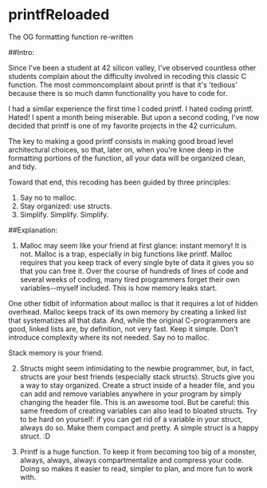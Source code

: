 # printfReloaded
The OG formatting function re-written

##Intro:

Since I've been a student at 42 silicon valley, I've observed countless other students complain about the difficulty involved in recoding this classic C function.  The most commoncomplaint about printf is that it's 'tedious' because there is so much damn functionality you have to code for.

I had a similar experience the first time I coded printf.  I hated coding printf.  Hated!  I spent a month being miserable.  But upon a second coding, I've now decided that printf is one of my favorite projects in the 42 curriculum.

The key to making a good printf consists in making good broad level architectural choices, so that, later on, when you're knee deep in the formatting portions of the function, all your data will be organized clean, and tidy.

Toward that end, this recoding has been guided by three principles:

1. Say no to malloc.
2. Stay organized: use structs.
3. Simplify.  Simplify.  Simplify.

##Explanation:

1. Malloc may seem like your friend at first glance: instant memory!  It is not. Malloc is a trap, especially in big functions like printf.  Malloc requires that you keep track of every single byte of data it gives you so that you can free it.  Over the course of hundreds of lines of code and several weeks of coding, many tired programmers forget their own variables--myself included.  This is how memory leaks start.

One other tidbit of information about malloc is that it requires a lot of hidden overhead.  Malloc keeps track of its own memory by creating a linked list that systematizes all that data.  And, while the original C-programmers are good, linked lists are, by definition, not very fast.  Keep it simple.  Don't introduce complexity where its not needed.  Say no to malloc.

Stack memory is your friend.

2. Structs might seem intimidating to the newbie programmer, but, in fact, structs are your best friends (especially stack structs).  Structs give you a way to stay organized.  Create a struct inside of a header file, and you can add and remove variables anywhere in your program by simply changing the header file.  This is an awesome tool.  But be careful: this same freedom of creating variables can also lead to bloated structs.  Try to be hard on yourself: if you can get rid of a variable in your struct, always do so.  Make them compact and pretty.  A simple struct is a happy struct.  :D

3. Printf is a huge function.  To keep it from becoming too big of a monster, always, always, always compartmentalize and compress your code.  Doing so makes it easier to read, simpler to plan, and more fun to work with.
